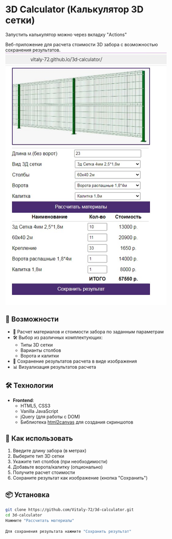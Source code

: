# 3D Calculator (Калькулятор 3D сетки)

Запустить калькулятор можно через вкладку "Actions"

Веб-приложение для расчета стоимости 3D забора с возможностью сохранения результатов.
![Screenshot](Screenshot_2.jpg) 

## 🚀 Возможности

- 📏 Расчет материалов и стоимости забора по заданным параметрам
- 🛠️ Выбор из различных комплектующих:
  - Типы 3D сетки
  - Варианты столбов
  - Ворота и калитки
- 💾 Сохранение результатов расчета в виде изображения
- 📊 Визуализация результатов расчета

## 🛠 Технологии

- **Frontend**:
  - HTML5, CSS3
  - Vanilla JavaScript
  - jQuery (для работы с DOM)
  - Библиотека [html2canvas](https://html2canvas.hertzen.com/) для создания скриншотов

## 📌 Как использовать

1. Введите длину забора (в метрах)
2. Выберите тип 3D сетки
3. Укажите тип столбов (при необходимости)
4. Добавьте ворота/калитку (опционально)
5. Получите расчет стоимости
6. Сохраните результат как изображение (кнопка "Сохранить")

## 📦 Установка

```bash
git clone https://github.com/Vitaly-72/3d-calculator.git
cd 3d-calculator
Нажмите "Рассчитать материалы"

Для сохранения результата нажмите "Сохранить результат"
